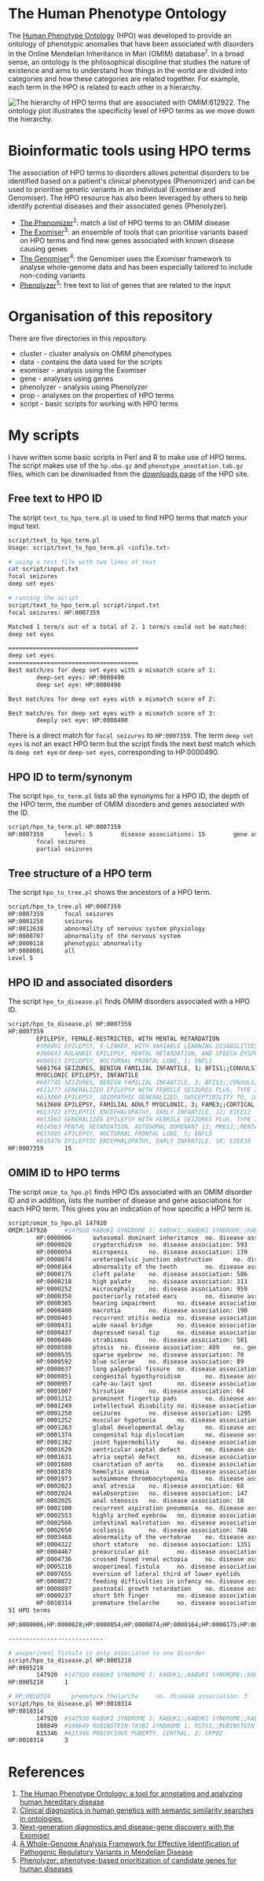# The Human Phenotype Ontology

The [Human Phenotype Ontology](http://human-phenotype-ontology.github.io/) (HPO) was developed to provide an ontology of phenotypic anomalies that have been associated with disorders in the Online Mendelian Inheritance in Man (OMIM) database<sup>1</sup>. In a broad sense, an ontology is the philosophical discipline that studies the nature of existence and aims to understand how things in the world are divided into categories and how these categories are related together. For example, each term in the HPO is related to each other in a hierarchy.

![The hierarchy of HPO terms that are associated with OMIM:612922. The ontology plot illustrates the specificity level of HPO terms as we move down the hierarchy.](prop/image/612922.png)

# Bioinformatic tools using HPO terms

The association of HPO terms to disorders allows potential disorders to be identified based on a patient's clinical phenotypes (Phenomizer) and can be used to prioritise genetic variants in an individual (Exomiser and Genomiser). The HPO resource has also been leveraged by others to help identify potential diseases and their associated genes (Phenolyzer).

* [The Phenomizer](http://compbio.charite.de/phenomizer/)<sup>2</sup>: match a list of HPO terms to an OMIM disease
* [The Exomiser](http://www.sanger.ac.uk/science/tools/exomiser)<sup>3</sup>: an ensemble of tools that can prioritise variants based on HPO terms and find new genes associated with known disease causing genes
* [The Genomiser](http://exomiser.github.io/Exomiser/manual/7/quickstart/#genomiser)<sup>4</sup>: the Genomiser uses the Exomiser framework to analyse whole-genome data and has been especially tailored to include non-coding variants
* [Phenolyzer](http://phenolyzer.usc.edu/)<sup>5</sup>: free text to list of genes that are related to the input

# Organisation of this repository

There are five directories in this repository.

* cluster - cluster analysis on OMIM phenotypes
* data - contains the data used for the scripts
* exomiser - analysis using the Exomiser
* gene - analyses using genes
* phenolyzer - analysis using Phenolyzer
* prop - analyses on the properties of HPO terms
* script - basic scripts for working with HPO terms

# My scripts

I have written some basic scripts in Perl and R to make use of HPO terms. The script makes use of the `hp.obo.gz` and `phenotype_annotation.tab.gz` files, which can be downloaded from the [downloads page](http://human-phenotype-ontology.github.io/downloads.html) of the HPO site.

## Free text to HPO ID

The script `text_to_hpo_term.pl` is used to find HPO terms that match your input text.

```bash
script/text_to_hpo_term.pl 
Usage: script/text_to_hpo_term.pl <infile.txt>

# using a test file with two lines of text
cat script/input.txt 
focal seizures
deep set eyes

# running the script
script/text_to_hpo_term.pl script/input.txt 
focal seizures: HP:0007359

Matched 1 term/s out of a total of 2. 1 term/s could not be matched:
deep set eyes

=====================================
deep set eyes
=====================================
Best match/es for deep set eyes with a mismatch score of 1:
        deep-set eyes: HP:0000490
        deep set eye: HP:0000490

Best match/es for deep set eyes with a mismatch score of 2:

Best match/es for deep set eyes with a mismatch score of 3:
        deeply set eye: HP:0000490
```

There is a direct match for `focal seizures` to `HP:0007359`. The term `deep set eyes` is not an exact HPO term but the script finds the next best match which is `deep set eye` or `deep-set eyes`, corresponding to HP:0000490.

## HPO ID to term/synonym

The script `hpo_to_term.pl` lists all the synonyms for a HPO ID, the depth of the HPO term, the number of OMIM disorders and genes  associated with the ID.

```bash
script/hpo_to_term.pl HP:0007359
HP:0007359      level: 5        disease associations: 15        gene associations: 42
        focal seizures
        partial seizures
```

## Tree structure of a HPO term

The script `hpo_to_tree.pl` shows the ancestors of a HPO term.

```bash
script/hpo_to_tree.pl HP:0007359
HP:0007359      focal seizures
HP:0001250      seizures
HP:0012638      abnormality of nervous system physiology
HP:0000707      abnormality of the nervous system
HP:0000118      phenotypic abnormality
HP:0000001      all
Level 5
```

## HPO ID and associated disorders

The script `hpo_to_disease.pl` finds OMIM disorders associated with a HPO ID.

```bash
script/hpo_to_disease.pl HP:0007359
HP:0007359
        EPILEPSY, FEMALE-RESTRICTED, WITH MENTAL RETARDATION
        #300491 EPILEPSY, X-LINKED, WITH VARIABLE LEARNING DISABILITIES AND BEHAVIORDISORDERS
        #300643 ROLANDIC EPILEPSY, MENTAL RETARDATION, AND SPEECH DYSPRAXIA, X-LINKED;RESDX
        #600513 EPILEPSY, NOCTURNAL FRONTAL LOBE, 1; ENFL1
        %601764 SEIZURES, BENIGN FAMILIAL INFANTILE, 1; BFIS1;;CONVULSIONS, BENIGN FAMILIAL INFANTILE, 1; BFIC1
        MYOCLONIC EPILEPSY, INFANTILE
        #607745 SEIZURES, BENIGN FAMILIAL INFANTILE, 3; BFIS3;;CONVULSIONS, BENIGN FAMILIAL INFANTILE, 3; BFIC3;;SEIZURES, BENIGN FAMILIAL NEONATAL-INFANTILE; BFNIS
        #611277 GENERALIZED EPILEPSY WITH FEBRILE SEIZURES PLUS, TYPE 3; GEFSP3;;GEFS+, TYPE 3; GEFS+3FEBRILE SEIZURES, FAMILIAL, 8, INCLUDED; FEB8, INCLUDED
        #613060 EPILEPSY, IDIOPATHIC GENERALIZED, SUSCEPTIBILITY TO, 10; EIG10GENERALIZED EPILEPSY WITH FEBRILE SEIZURES PLUS, TYPE 5, SUSCEPTIBILITYTO, INCLUDED; GEFS5, INCLUDED;;GEFS+, TYPE 5, SUSCEPTIBILITY TO, INCLUDED;;GEFS+5, SUSCEPTIBILITY TO, INCLUDED;;GEFSP5, SUSCEPTIBILITY TO, INCLUDED;;EPILEPSY, JUVENILE MYOCLONIC, SUSCEPTIBILITY TO, 7, INCLUDED; EJM7,INCLUDED
        %613608 EPILEPSY, FAMILIAL ADULT MYOCLONIC, 3; FAME3;;CORTICAL MYOCLONIC TREMOR WITH EPILEPSY, FAMILIAL, 3; FCMTE3
        #613722 EPILEPTIC ENCEPHALOPATHY, EARLY INFANTILE, 12; EIEE12
        #613863 GENERALIZED EPILEPSY WITH FEBRILE SEIZURES PLUS, TYPE 7; GEFSP7;;GEFS+, TYPE 7; GEFS+7FEBRILE SEIZURES, FAMILIAL, 3B, INCLUDED; FEB3B, INCLUDED
        #614563 MENTAL RETARDATION, AUTOSOMAL DOMINANT 13; MRD13;;MENTAL RETARDATION, AUTOSOMAL DOMINANT, 13, WITH NEURONAL MIGRATIONDEFECTS
        #615005 EPILEPSY, NOCTURNAL FRONTAL LOBE, 5; ENFL5
        #615476 EPILEPTIC ENCEPHALOPATHY, EARLY INFANTILE, 18; EIEE18
HP:0007359      15
```

## OMIM ID to HPO terms

The script `omim_to_hpo.pl` finds HPO IDs associated with an OMIM disorder ID and in addition, lists the number of disease and gene associations for each HPO term. This gives you an indication of how specific a HPO term is.

```bash
script/omim_to_hpo.pl 147920
OMIM:147920     #147920 KABUKI SYNDROME 1; KABUK1;;KABUKI SYNDROME;;KABUKI MAKE-UP SYNDROME; KMS;;NIIKAWA-KUROKI SYNDROME
        HP:0000006      autosomal dominant inheritance  no. disease association: 2675   no. gene association: 1238
        HP:0000028      cryptorchidism  no. disease association: 593    no. gene association: 455
        HP:0000054      micropenis      no. disease association: 139    no. gene association: 137
        HP:0000074      ureteropelvic junction obstruction      no. disease association: 10     no. gene association: 13
        HP:0000164      abnormality of the teeth        no. disease association: 159    no. gene association: 561
        HP:0000175      cleft palate    no. disease association: 586    no. gene association: 352
        HP:0000218      high palate     no. disease association: 313    no. gene association: 340
        HP:0000252      microcephaly    no. disease association: 959    no. gene association: 624
        HP:0000358      posteriorly rotated ears        no. disease association: 127    no. gene association: 238
        HP:0000365      hearing impairment      no. disease association: 483    no. gene association: 888
        HP:0000400      macrotia        no. disease association: 190    no. gene association: 122
        HP:0000403      recurrent otitis media  no. disease association: 54     no. gene association: 56
        HP:0000431      wide nasal bridge       no. disease association: 298    no. gene association: 317
        HP:0000437      depressed nasal tip     no. disease association: 12     no. gene association: 17
        HP:0000486      strabismus      no. disease association: 581    no. gene association: 521
        HP:0000508      ptosis  no. disease association: 489    no. gene association: 397
        HP:0000535      sparse eyebrow  no. disease association: 70     no. gene association: 62
        HP:0000592      blue sclerae    no. disease association: 89     no. gene association: 57
        HP:0000637      long palpebral fissure  no. disease association: 32     no. gene association: 20
        HP:0000851      congenital hypothyroidism       no. disease association: 14     no. gene association: 15
        HP:0000957      cafe-au-lait spot       no. disease association: 79     no. gene association: 81
        HP:0001007      hirsutism       no. disease association: 64     no. gene association: 138
        HP:0001212      prominent fingertip pads        no. disease association: 9      no. gene association: 7
        HP:0001249      intellectual disability no. disease association: 971    no. gene association: 1114
        HP:0001250      seizures        no. disease association: 1295   no. gene association: 1019
        HP:0001252      muscular hypotonia      no. disease association: 1014   no. gene association: 943
        HP:0001263      global developmental delay      no. disease association: 734    no. gene association: 911
        HP:0001374      congenital hip dislocation      no. disease association: 41     no. gene association: 47
        HP:0001382      joint hypermobility     no. disease association: 234    no. gene association: 199
        HP:0001629      ventricular septal defect       no. disease association: 304    no. gene association: 206
        HP:0001631      atria septal defect     no. disease association: 244    no. gene association: 205
        HP:0001680      coarctation of aorta    no. disease association: 42     no. gene association: 47
        HP:0001878      hemolytic anemia        no. disease association: 73     no. gene association: 84
        HP:0001973      autoimmune thrombocytopenia     no. disease association: 14     no. gene association: 24
        HP:0002023      anal atresia    no. disease association: 68     no. gene association: 105
        HP:0002024      malabsorption   no. disease association: 147    no. gene association: 172
        HP:0002025      anal stenosis   no. disease association: 18     no. gene association: 25
        HP:0002100      recurrent aspiration pneumonia  no. disease association: 6      no. gene association: 4
        HP:0002553      highly arched eyebrow   no. disease association: 96     no. gene association: 82
        HP:0002566      intestinal malrotation  no. disease association: 92     no. gene association: 66
        HP:0002650      scoliosis       no. disease association: 746    no. gene association: 567
        HP:0003468      abnormality of the vertebrae    no. disease association: 20     no. gene association: 291
        HP:0004322      short stature   no. disease association: 1351   no. gene association: 811
        HP:0004467      preauricular pit        no. disease association: 34     no. gene association: 37
        HP:0004736      crossed fused renal ectopia     no. disease association: 2      no. gene association: 5
        HP:0005218      anoperineal fistula     no. disease association: 1      no. gene association: 2
        HP:0007655      eversion of lateral third of lower eyelids      no. disease association: 2      no. gene association: 4
        HP:0008872      feeding difficulties in infancy no. disease association: 240    no. gene association: 287
        HP:0008897      postnatal growth retardation    no. disease association: 87     no. gene association: 101
        HP:0009237      short 5th finger        no. disease association: 15     no. gene association: 25
        HP:0010314      premature thelarche     no. disease association: 3      no. gene association: 5
51 HPO terms

HP:0000006;HP:0000028;HP:0000054;HP:0000074;HP:0000164;HP:0000175;HP:0000218;HP:0000252;HP:0000358;HP:0000365;HP:0000400;HP:0000403;HP:0000431;HP:0000437;HP:0000486;HP:0000508;HP:0000535;HP:0000592;HP:0000637;HP:0000851;HP:0000957;HP:0001007;HP:0001212;HP:0001249;HP:0001250;HP:0001252;HP:0001263;HP:0001374;HP:0001382;HP:0001629;HP:0001631;HP:0001680;HP:0001878;HP:0001973;HP:0002023;HP:0002024;HP:0002025;HP:0002100;HP:0002553;HP:0002566;HP:0002650;HP:0003468;HP:0004322;HP:0004467;HP:0004736;HP:0005218;HP:0007655;HP:0008872;HP:0008897;HP:0009237;HP:0010314;

---------------------------

# anoperineal fistula is only associated to one disorder
script/hpo_to_disease.pl HP:0005218
HP:0005218
        147920  #147920 KABUKI SYNDROME 1; KABUK1;;KABUKI SYNDROME;;KABUKI MAKE-UP SYNDROME; KMS;;NIIKAWA-KUROKI SYNDROME
HP:0005218      1

# HP:0010314      premature thelarche     no. disease association: 3      no. gene association: 5
script/hpo_to_disease.pl HP:0010314 
HP:0010314
        147920  #147920 KABUKI SYNDROME 1; KABUK1;;KABUKI SYNDROME;;KABUKI MAKE-UP SYNDROME; KMS;;NIIKAWA-KUROKI SYNDROME
        180849  #180849 RUBINSTEIN-TAYBI SYNDROME 1; RSTS1;;RUBINSTEIN SYNDROME;;BROAD THUMBS AND GREAT TOES, CHARACTERISTIC FACIES, AND MENTAL RETARDATION;;BROAD THUMB-HALLUX SYNDROME
        615346  #615346 PRECOCIOUS PUBERTY, CENTRAL, 2; CPPB2
HP:0010314      3
```

# References

1. [The Human Phenotype Ontology: a tool for annotating and analyzing human hereditary disease](https://www.ncbi.nlm.nih.gov/pubmed/18950739)
2. [Clinical diagnostics in human genetics with semantic similarity searches in ontologies.](https://www.ncbi.nlm.nih.gov/pubmed/19800049)
3. [Next-generation diagnostics and disease-gene discovery with the Exomiser](https://www.ncbi.nlm.nih.gov/pubmed/26562621)
4. [A Whole-Genome Analysis Framework for Effective Identification of Pathogenic Regulatory Variants in Mendelian Disease](https://www.ncbi.nlm.nih.gov/pubmed/27569544)
5. [Phenolyzer: phenotype-based prioritization of candidate genes for human diseases](https://www.ncbi.nlm.nih.gov/pubmed/26192085)

